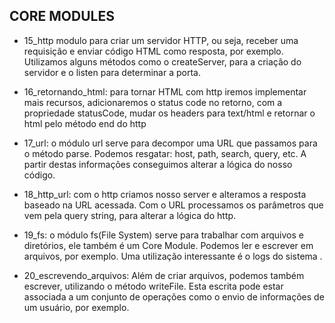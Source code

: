 ## CORE MODULES

- 15_http modulo para criar um servidor HTTP, ou seja, receber uma requisição e enviar código HTML como resposta, por exemplo. Utilizamos alguns métodos como o createServer, para a criação do servidor e o listen para determinar a porta.

- 16_retornando_html: para tornar HTML com http iremos implementar mais recursos, adicionaremos o status code no retorno, com a propriedade statusCode, mudar os headers para text/html e retornar o html pelo método end do http

- 17_url: o módulo url serve para decompor uma URL que passamos para o método parse. Podemos resgatar: host, path, search, query, etc. A partir destas informações conseguimos alterar a lógica do nosso código.

- 18_http_url: com o http criamos nosso server e alteramos a resposta baseado na URL acessada. Com o URL processamos os parâmetros que vem pela query string, para alterar a lógica do http.

- 19_fs: o módulo fs(File System) serve para trabalhar com arquivos e diretórios, ele também é um Core Module. Podemos ler e escrever em arquivos, por exemplo. Uma utilização interessante é o logs do sistema .

- 20_escrevendo_arquivos: Além de criar arquivos, podemos também escrever, utilizando o método writeFile. Esta escrita pode estar associada a um conjunto de operações como o envio de informações de um usuário, por exemplo.